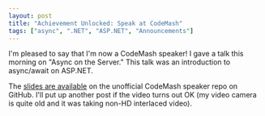 ```yaml
---
layout: post
title: "Achievement Unlocked: Speak at CodeMash"
tags: ["async", ".NET", "ASP.NET", "Announcements"]
---
```



I'm pleased to say that I'm now a CodeMash speaker! I gave a talk this morning on "Async on the Server." This talk was an introduction to async/await on ASP.NET.





The [slides are available](https://github.com/TechConf/CodeMash2014/tree/master/Async%20on%20the%20Server) on the unofficial CodeMash speaker repo on GitHub. I'll put up another post if the video turns out OK (my video camera is quite old and it was taking non-HD interlaced video).

